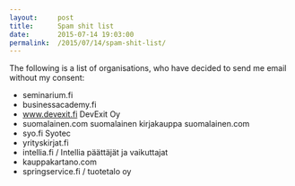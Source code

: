 ```yaml
---
layout:     post
title:      Spam shit list
date:       2015-07-14 19:03:00
permalink:  /2015/07/14/spam-shit-list/
---
```


The following is a list of organisations, who have decided to send me email without my consent:

- seminarium.fi
- businessacademy.fi
- www.devexit.fi DevExit Oy
- suomalainen.com suomalainen kirjakauppa suomalainen.com
- syo.fi Syotec
- yrityskirjat.fi
- intellia.fi / Intellia päättäjät ja vaikuttajat
- kauppakartano.com
- springservice.fi / tuotetalo oy

